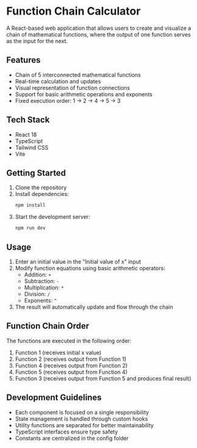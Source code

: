 # Function Chain Calculator

A React-based web application that allows users to create and visualize a chain of mathematical functions, where the output of one function serves as the input for the next.

## Features

- Chain of 5 interconnected mathematical functions
- Real-time calculation and updates
- Visual representation of function connections
- Support for basic arithmetic operations and exponents
- Fixed execution order: 1 → 2 → 4 → 5 → 3

## Tech Stack

- React 18
- TypeScript
- Tailwind CSS
- Vite


## Getting Started

1. Clone the repository
2. Install dependencies:
   ```bash
   npm install
   ```
3. Start the development server:
   ```bash
   npm run dev
   ```

## Usage

1. Enter an initial value in the "Initial value of x" input
2. Modify function equations using basic arithmetic operators:
   - Addition: `+`
   - Subtraction: `-`
   - Multiplication: `*`
   - Division: `/`
   - Exponents: `^`
3. The result will automatically update and flow through the chain

## Function Chain Order

The functions are executed in the following order:
1. Function 1 (receives initial x value)
2. Function 2 (receives output from Function 1)
3. Function 4 (receives output from Function 2)
4. Function 5 (receives output from Function 4)
5. Function 3 (receives output from Function 5 and produces final result)

## Development Guidelines

- Each component is focused on a single responsibility
- State management is handled through custom hooks
- Utility functions are separated for better maintainability
- TypeScript interfaces ensure type safety
- Constants are centralized in the config folder




